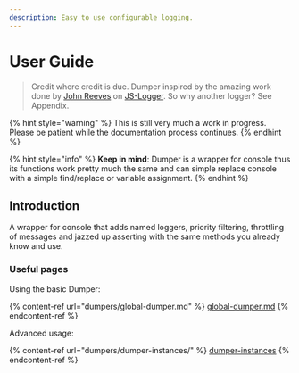 ```yaml
---
description: Easy to use configurable logging.
---
```


# User Guide

> Credit where credit is due. Dumper inspired by the amazing work done by [John Reeves](https://github.com/jonnyreeves) on [JS-Logger](https://github.com/jonnyreeves/js-logger). So why another logger? See Appendix.

{% hint style="warning" %}
This is still very much a work in progress. Please be patient while the documentation process continues.
{% endhint %}

{% hint style="info" %}
**Keep in mind**: Dumper is a wrapper for console thus its functions work pretty much the same and can simple replace console with a simple find/replace or variable assignment.
{% endhint %}

## Introduction

A wrapper for console that adds named loggers, priority filtering, throttling of messages and jazzed up asserting with the same methods you already know and use.

### Useful pages

Using the basic Dumper:

{% content-ref url="dumpers/global-dumper.md" %}
[global-dumper.md](dumpers/global-dumper.md)
{% endcontent-ref %}

Advanced usage:

{% content-ref url="dumpers/dumper-instances/" %}
[dumper-instances](dumpers/dumper-instances/)
{% endcontent-ref %}

##
